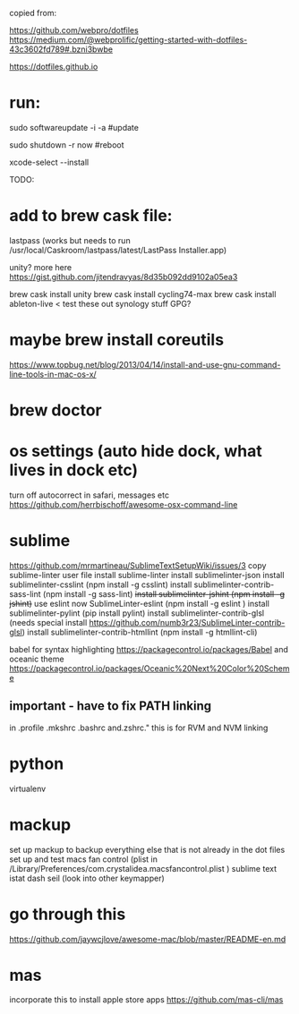 copied from:

https://github.com/webpro/dotfiles
https://medium.com/@webprolific/getting-started-with-dotfiles-43c3602fd789#.bzni3bwbe

https://dotfiles.github.io

# run:

sudo softwareupdate -i -a #update

sudo shutdown -r now #reboot

xcode-select --install

TODO:

# add to brew cask file:
lastpass (works but needs to run /usr/local/Caskroom/lastpass/latest/LastPass Installer.app)

unity?
more here https://gist.github.com/jitendravyas/8d35b092dd9102a05ea3

brew cask install unity
brew cask install cycling74-max
brew cask install ableton-live < test these out
synology stuff
GPG?




# maybe brew install coreutils
https://www.topbug.net/blog/2013/04/14/install-and-use-gnu-command-line-tools-in-mac-os-x/

# brew doctor

# os settings (auto hide dock, what lives in dock etc)
turn off autocorrect in safari, messages etc
https://github.com/herrbischoff/awesome-osx-command-line


# sublime
https://github.com/mrmartineau/SublimeTextSetupWiki/issues/3
copy sublime-linter user file 
install sublime-linter
install sublimelinter-json
install sublimelinter-csslint (npm install -g csslint)
install sublimelinter-contrib-sass-lint (npm install -g sass-lint)
~~install sublimelinter-jshint (npm install -g jshint)~~ use eslint now 
SublimeLinter-eslint (npm install -g eslint
)
install sublimelinter-pylint (pip install pylint)
install sublimelinter-contrib-glsl (needs special install https://github.com/numb3r23/SublimeLinter-contrib-glsl)
install sublimelinter-contrib-htmllint (npm install -g htmllint-cli)

babel for syntax highlighting https://packagecontrol.io/packages/Babel
and oceanic theme https://packagecontrol.io/packages/Oceanic%20Next%20Color%20Scheme

## important - have to fix  PATH linking 
in .profile .mkshrc .bashrc  and.zshrc."
this is for RVM and NVM linking

# python
virtualenv

# mackup
set up mackup to backup everything else that is not already in the dot files
set up and test macs fan control (plist in /Library/Preferences/com.crystalidea.macsfancontrol.plist )
sublime text
istat
dash
seil (look into other keymapper)

# go through this
https://github.com/jaywcjlove/awesome-mac/blob/master/README-en.md

# mas
incorporate this to install apple store apps
https://github.com/mas-cli/mas
